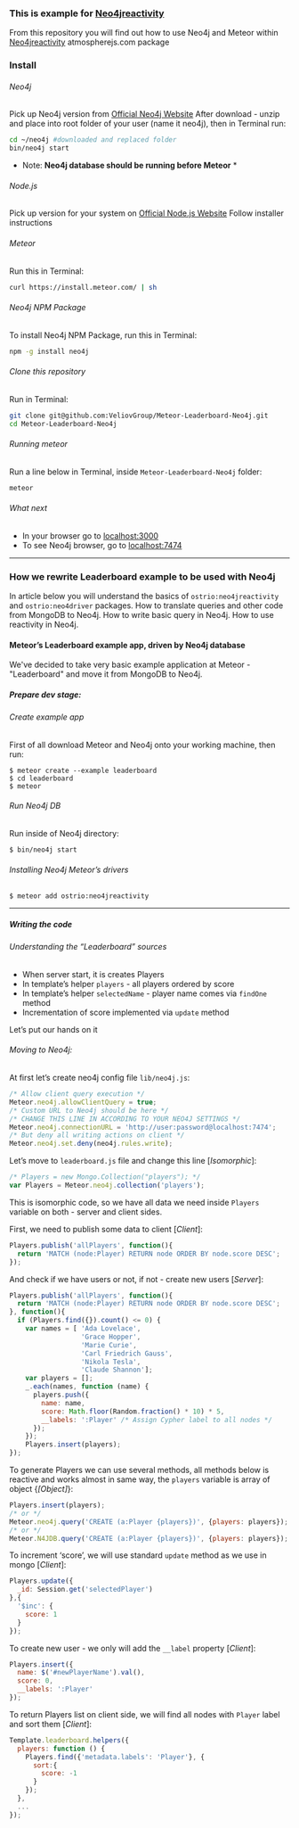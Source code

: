 ### This is example for [Neo4jreactivity](https://github.com/VeliovGroup/ostrio-Neo4jreactivity)

From this repository you will find out how to use Neo4j and Meteor within [Neo4jreactivity](https://github.com/VeliovGroup/ostrio-Neo4jreactivity) atmospherejs.com package

### Install
###### Neo4j
Pick up Neo4j version from [Official Neo4j Website](http://neo4j.com/download/)
After download - unzip and place into root folder of your user (name it neo4j), then in Terminal run:
```bash
cd ~/neo4j #downloaded and replaced folder
bin/neo4j start
```
* Note: __Neo4j database should be running before Meteor__ *

###### Node.js
Pick up version for your system on [Official Node.js Website](http://nodejs.org/download/)
Follow installer instructions

###### Meteor
Run this in Terminal:
```bash
curl https://install.meteor.com/ | sh
```

###### Neo4j NPM Package
To install Neo4j NPM Package, run this in Terminal:
```bash
npm -g install neo4j
```

###### Clone this repository
Run in Terminal:
```bash
git clone git@github.com:VeliovGroup/Meteor-Leaderboard-Neo4j.git
cd Meteor-Leaderboard-Neo4j
```

###### Running meteor
Run a line below in Terminal, inside ```Meteor-Leaderboard-Neo4j``` folder:
```bash
meteor
```

###### What next
 - In your browser go to [localhost:3000](http://localhost:3000/)
 - To see Neo4j browser, go to [localhost:7474](http://localhost:7474/)


------


### How we rewrite Leaderboard example to be used with Neo4j
In article below you will understand the basics of `ostrio:neo4jreactivity` and `ostrio:neo4driver` packages. How to translate queries and other code from MongoDB to Neo4j. How to write basic query in Neo4j. How to use reactivity in Neo4j.

#### Meteor’s Leaderboard example app, driven by Neo4j database
We've decided to take very basic example application at Meteor - "Leaderboard" and move it from MongoDB to Neo4j.

##### Prepare dev stage:
###### Create example app 
First of all download Meteor and Neo4j onto your working machine, then run:
```shell
$ meteor create --example leaderboard
$ cd leaderboard
$ meteor
```

###### Run Neo4j DB
Run inside of Neo4j directory:
```shell
$ bin/neo4j start
```

###### Installing Neo4j Meteor’s drivers
```shell
$ meteor add ostrio:neo4jreactivity
```

-------

##### Writing the code
###### Understanding the “Leaderboard” sources

 - When server start, it is creates Players
 - In template’s helper `players` - all players ordered by score
 - In template’s helper `selectedName` - player name comes via `findOne` method
 - Incrementation of score implemented via `update` method

Let’s put our hands on it

###### Moving to Neo4j:
At first let’s create neo4j config file `lib/neo4j.js`:
```javascript
/* Allow client query execution */
Meteor.neo4j.allowClientQuery = true;
/* Custom URL to Neo4j should be here */
/* CHANGE THIS LINE IN ACCORDING TO YOUR NEO4J SETTINGS */
Meteor.neo4j.connectionURL = 'http://user:password@localhost:7474';
/* But deny all writing actions on client */
Meteor.neo4j.set.deny(neo4j.rules.write);
```

Let’s move to `leaderboard.js` file and change this line [*Isomorphic*]:
```javascript
/* Players = new Mongo.Collection("players"); */
var Players = Meteor.neo4j.collection('players');
```
This is isomorphic code, so we have all data we need inside `Players` variable on both - server and client sides.

First, we need to publish some data to client [*Client*]:
```javascript
Players.publish('allPlayers', function(){
  return 'MATCH (node:Player) RETURN node ORDER BY node.score DESC';
});
```

And check if we have users or not, if not - create new users [*Server*]:
```javascript
Players.publish('allPlayers', function(){
  return 'MATCH (node:Player) RETURN node ORDER BY node.score DESC';
}, function(){
  if (Players.find({}).count() <= 0) {
    var names = [ 'Ada Lovelace', 
                  'Grace Hopper', 
                  'Marie Curie',
                  'Carl Friedrich Gauss', 
                  'Nikola Tesla', 
                  'Claude Shannon'];
    var players = [];
    _.each(names, function (name) {
      players.push({
        name: name, 
        score: Math.floor(Random.fraction() * 10) * 5,
        __labels: ':Player' /* Assign Cypher label to all nodes */
      });
    });
    Players.insert(players);
});
```

To generate Players we can use several methods, all methods below is reactive and works almost in same way, the `players` variable is array of object {*[Object]*}:
```javascript
Players.insert(players);
/* or */
Meteor.neo4j.query('CREATE (a:Player {players})', {players: players});
/* or */
Meteor.N4JDB.query('CREATE (a:Player {players})', {players: players});
```

To increment ‘score’, we will use standard `update` method as we use in mongo [*Client*]:
```javascript
Players.update({
  _id: Session.get('selectedPlayer')
},{
  '$inc': {
    score: 1
  }
});
```

To create new user - we only will add the `__label` property [*Client*]:
```javascript
Players.insert({
  name: $('#newPlayerName').val(),
  score: 0,
  __labels: ':Player'
});
```

To return Players list on client side, we will find all nodes with `Player` label and sort them [*Client*]:
```javascript
Template.leaderboard.helpers({
  players: function () {
    Players.find({'metadata.labels': 'Player'}, {
      sort:{
        score: -1
      }
    });
  },
  ...
});
```



